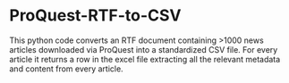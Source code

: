 # ProQuest-RTF-to-CSV
This python code converts an RTF document containing >1000 news articles downloaded via ProQuest into a standardized CSV file. For every article it returns a row in the excel file extracting all the relevant metadata and content from every article.
